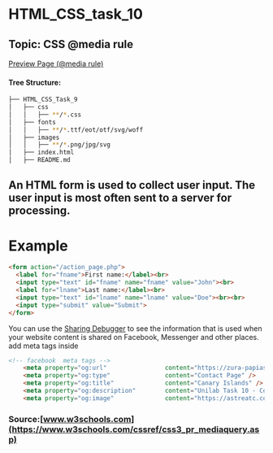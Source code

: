 # HTML_CSS_task_10


## Topic: CSS @media rule


[Preview Page (@media rule)](https://zura-papiashvili.github.io/HTML_CSS_task_9/) 

#### Tree Structure:
```bash
├── HTML_CSS_Task_9
│   ├── css
│   │   ├── **/*.css
│   ├── fonts
│   │   ├── **/*.ttf/eot/otf/svg/woff
│   ├── images
│   │   ├── **/*.png/jpg/svg
│   ├── index.html
│   ├── README.md
```


## An HTML form is used to collect user input. The user input is most often sent to a server for processing.

# Example


``` html
<form action="/action_page.php">
  <label for="fname">First name:</label><br>
  <input type="text" id="fname" name="fname" value="John"><br>
  <label for="lname">Last name:</label><br>
  <input type="text" id="lname" name="lname" value="Doe"><br><br>
  <input type="submit" value="Submit">
</form> 

```

You can use the [Sharing Debugger](https://developers.facebook.com/tools/debug/) to see the information that is used when your website content is shared on Facebook, Messenger and other places. 
add meta tags inside <head>
``` html
<!-- facebook  meta tags -->
    <meta property="og:url"                content="https://zura-papiashvili.github.io/HTML_CSS_task_10/" />
    <meta property="og:type"               content="Contact Page" />
    <meta property="og:title"              content="Canary Islands" />
    <meta property="og:description"        content="Unilab Task 10 - Contact Forms" />
    <meta property="og:image"              content="https://astreatc.com/wp-content/uploads/elementor/thumbs/canaryislands_tmo_2013166_lrg-scaled-e1604774822308-oy2t4gxd7bbprxfwlxru85nkq8hnpl6gcvb4r02bos.jpg" />
```

### Source:[www.w3schools.com](https://www.w3schools.com/cssref/css3_pr_mediaquery.asp)




